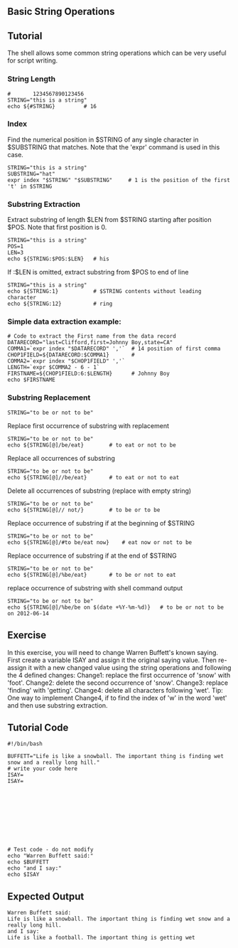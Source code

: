 Basic String Operations
-----------------------

Tutorial
--------
The shell allows some common string operations which can be very useful for script writing.

### String Length

	#       1234567890123456
	STRING="this is a string"
	echo ${#STRING}		    # 16

### Index

Find the numerical position in $STRING of any single character in $SUBSTRING that matches. Note that the 'expr' command is used in this case.

	STRING="this is a string"
	SUBSTRING="hat"
	expr index "$STRING" "$SUBSTRING"     # 1 is the position of the first 't' in $STRING

### Substring Extraction

Extract substring of length $LEN from $STRING starting after position $POS. Note that first position is 0.

	STRING="this is a string"
	POS=1
	LEN=3
	echo ${STRING:$POS:$LEN}   # his

If :$LEN is omitted, extract substring from $POS to end of line

	STRING="this is a string"
	echo ${STRING:1}           # $STRING contents without leading character
	echo ${STRING:12}          # ring

### Simple data extraction example:

	# Code to extract the First name from the data record
	DATARECORD="last=Clifford,first=Johnny Boy,state=CA"
	COMMA1=`expr index "$DATARECORD" ','`  # 14 position of first comma
	CHOP1FIELD=${DATARECORD:$COMMA1}       # 
	COMMA2=`expr index "$CHOP1FIELD" ','`
	LENGTH=`expr $COMMA2 - 6 - 1`
	FIRSTNAME=${CHOP1FIELD:6:$LENGTH}      # Johnny Boy
	echo $FIRSTNAME

### Substring Replacement

	STRING="to be or not to be"

Replace first occurrence of substring with replacement

	STRING="to be or not to be"
	echo ${STRING[@]/be/eat}	    # to eat or not to be

Replace all occurrences of substring

	STRING="to be or not to be"
	echo ${STRING[@]//be/eat}	    # to eat or not to eat

Delete all occurrences of substring (replace with empty string)

	STRING="to be or not to be"
	echo ${STRING[@]// not/}	    # to be or to be

Replace occurrence of substring if at the beginning of $STRING

	STRING="to be or not to be"
	echo ${STRING[@]/#to be/eat now}    # eat now or not to be

Replace occurrence of substring if at the end of $STRING

	STRING="to be or not to be"
	echo ${STRING[@]/%be/eat}	    # to be or not to eat

replace occurrence of substring with shell command output

	STRING="to be or not to be"
	echo ${STRING[@]/%be/be on $(date +%Y-%m-%d)}	# to be or not to be on 2012-06-14

Exercise
--------
In this exercise, you will need to change Warren Buffett's known saying. First create a variable ISAY and assign it the original saying value. Then re-assign it with a new changed value using the string operations and following the 4 defined changes: 
Change1: replace the first occurrence of 'snow' with 'foot'. 
Change2: delete the second occurrence of 'snow'. 
Change3: replace 'finding' with 'getting'. 
Change4: delete all characters following 'wet'. Tip: One way to implement Change4, if to find the index of 'w' in the word 'wet' and then use substring extraction.

Tutorial Code
-------------
	#!/bin/bash

	BUFFETT="Life is like a snowball. The important thing is finding wet snow and a really long hill."
	# write your code here
	ISAY=
	ISAY=










	# Test code - do not modify
	echo "Warren Buffett said:"
	echo $BUFFETT
	echo "and I say:"
	echo $ISAY

Expected Output
---------------
	Warren Buffett said:
	Life is like a snowball. The important thing is finding wet snow and a really long hill.
	and I say:
	Life is like a football. The important thing is getting wet
